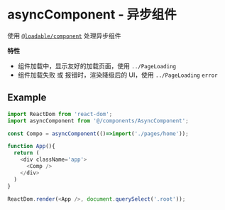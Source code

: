 # asyncComponent - 异步组件

使用 [`@loadable/component`](https://www.npmjs.com/package/@loadable/component) 处理异步组件

**特性**

- 组件加载中，显示友好的加载页面，使用 `../PageLoading`
- 组件加载失败 或 报错时，渲染降级后的 UI，使用 `../PageLoading` `error`

## Example

```typescript
import ReactDom from 'react-dom';
import asyncComponent from '@/components/AsyncComponent';

const Compo = asyncComponent(()=>import('./pages/home'));

function App(){
  return (
    <div className='app'>
      <Comp />
    </div>
  )
}

ReactDom.render(<App />, document.querySelect('.root'));
```
